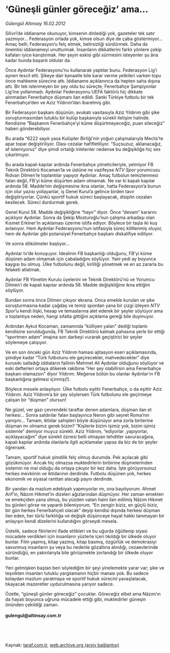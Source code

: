 # ‘Güneşli günler göreceğiz’ ama...

*Gülengül Altınsay 16.02.2012*

<div class="yazi"><p>Silivri’de iddianame okunuyor, kimsenin dinlediği yok, gazeteler tek satır yazmıyor... Federasyon ortada yok, kimse olsun diye de çaba göstermiyor... Amaç belli; Federasyon’u felç etmek, belirsizliği sürdürmek. Daha da önemlisi iddianameyi unutturmak. İnsanların dikkatlerini farklı yönlere çekip kafaları iyice karıştırmak. Her şeyin eskisi gibi sürmesini isteyenler şu âna kadar bunda başarılı oldular da. </p>
<p>Önce Aydınlar Federasyonu’nu kullanarak yaptılar bunu. Federasyon Lig’i aynen tescil etti. Şikeye dair kanaatle bile karar verme yetkileri varken topu önce mahkeme sürecine attı. İddianame açıklanınca da hepten saha dışına attı. Bir tek istenmeyen bir şey oldu bu süreçte; Fenerbahçe Şampiyonlar Lig’ine yollanmadı. Aydınlar Federasyonu UEFA faktörü hiç dikkate alınmadan Fenerbahçe düşmanı ilan edildi. Sanki Türkiye futbolu bir tek Fenerbahçe’den ve Aziz Yıldırım’dan ibaretmiş gibi.</p>
<p>Bir Federasyon başkanı düşünün; avukatı vasıtasıyla Aziz Yıldırım gibi şike soruşturmasından tutuklu bir kulüp başkanıyla sürekli iletişim halinde. Kendisine “Başkanım Fenerbahçe’yi küme düşürtmeyeceğiz, puan sileceğiz” haberi gönderebiliyor. </p>
<p>Bu arada “6222 sayılı yasa Kulüpler Birliği’nin yoğun çalışmalarıyla Meclis’te apar topar değiştiriliyor. Olası cezalar hafifletiliyor. “Suçsuzuz, aklanacağız, af istemiyoruz” diye şimdi ortalığı inletenler nedense bu değişikliğe hiç ses çıkartmıyor.</p>
<p>Bu arada kapalı kapılar ardında Fenerbahçe yöneticileriyle, yetmiyor FB Teknik Direktörü Kocaman’la ve üstüne ne vazifeyse <i>NTV Spor</i> yorumcusu Rıdvan Dilmen’le toplantılar yapıyor Aydınlar. Amaç futbolun temizlenmesi falan değil, FB’yi küme düşürten adam olmamak. Ne var ki kapalı kapılar ardında 58. Madde’nin değişmesine ikna olanlar, hatta Federasyon’a bunun için olur yazısı yollayanlar, iş Genel Kurul’a gelince birden tavır değiştiriyorlar. Çünkü sportif hukuk süreci başlayacak, disiplin cezaları kesilecek. Süreci durdurmak gerek. </p>
<p>Genel Kurul 58. Madde değişikliğine “hayır” diyor. Önce “devam” kararını açıklıyor Aydınlar. Sonra da Şekip Mosturoğlu’nun çalışma arkadaşı olan Kısmet Erkiner’in açıklaması üzerine istifa ediyor. Böylece bir taşla iki kuş avlanıyor. Hem Aydınlar Federasyonu’nun istifasıyla süreç kilitlenmiş oluyor, hem de Aydınlar gibi potansiyel Fenerbahçe başkanı diskalifiye ediliyor. </p>
<p>Ve sonra dökülmeler başlıyor...</p>
<p>Aydınlar tv’de konuşuyor. İdealinin FB başkanlığı olduğunu, FB’yi küme düşüren adam olmamak için çabaladığını söylüyor. Yani yedi ay boyunca kaygısı bu olmuş. Ülke futbolunu değil, kirliliği yönetmek ve en az zararla bu felaketi atlatmak.</p>
<p>Aydınlar FB Yönetim Kurulu üyelerini ve Teknik Direktörü’nü ve Yorumcu Dilmen’i de kapalı kapılar ardında 58. Madde değişikliğine ikna ettiğini söylüyor.</p>
<p>Bundan sonra önce Dilmen çıkıyor ekrana. Onca emekle kurulan ve şike soruşturmasına kadar çağdaş ve temiz spordan yana bir çizgi izleyen <i>NTV Spor</i>’u kendi ilişki, hesap ve temaslarına alet ederek bir şeyler söylüyor ama o toplantıya neden, hangi sıfatla gittiğini açıklama gereği bile duymuyor.</p>
<p>Ardından Aykut Kocaman, zamanında “külliyen yalan” dediği toplantı kendisine sorulduğunda, FB Teknik Direktörü kalmak pahasına yerle bir ettiği “sportmen adam” imajına son darbeyi vurarak geçiştirici bir şeyler söylemeye çalışıyor.</p>
<p>Ve en son önceki gün Aziz Yıldırım hamasi ajitasyon eseri açıklamasında, şimdiye kadar “Türk futbolunu ele geçirecekler, mahvedecekler” diye kurusıkı salladığı iddiaların failinin Mehmet Ali Aydınlar olduğunu söylüyor ve eski defterleri ortaya dökerek rakibine “Her şey olabilirsin ama Fenerbahçe başkanı olamazsın” diyor Yıldırım. Meğerse bütün bu olanlar Aydınlar’ın FB başkanlığına gelmesi içinmiş(!).</p>
<p>Böylece mesele anlaşılıyor. Ülke futbolu eşittir Fenerbahçe, o da eşittir Aziz Yıldırım. Aziz Yıldırım’a bir şey söylersen Türk futbolunu ele geçirmeye çalışan bir “düşman” olursun!</p>
<p>Ne güzel, ver gazı çevrendeki taraftar denen adamlara, düşman ilan et herkesi... Sonra saldırılar falan başlayınca Neron gibi seyret Roma’nın yanışını... Tamam, iktidar sahipleri böyle düşünüyor ama zorla birilerine düşman mı olmamız gerek bizim? “Kişilerle bizim işimiz yok, bizim işimiz sistemle” demiyor muyuz sürekli. Aziz Yıldırım, “ediyorlar ,yapıyorlar, açıklayacağım” diye sürekli öznesi belli olmayan tehditler savuracağına, kapalı kapılar ardında olanlarla ilgili açıklamalar yapsa da biz de bir şeyler öğrensek.</p>
<p>Tamam, sportif hukuk şimdilik felç olmuş durumda. Pek açılacak gibi gözükmüyor. Ancak hiç olmazsa muktedirlerin birbirine düşmelerinden sistemin ne mal olduğu da ortaya çıkıyor bir kez daha. İşte görüyorsunuz herkes mevkiinin ve iktidarının derdinde. Futbolu düşünen yok, herkes ekonomik ve siyasal ranttan alacağı payın derdinde.</p>
<p>Bir yandan da mazlum edebiyatı yapmıyorlar mı, ona bayılıyorum. Ahmet Arif’in, Nâzım Hikmet’in dizeleri ağızlarından düşmüyor. Her zaman emekten ve emekçiden yana olmuş, bu yüzden vatan haini ilan edilmiş Nâzım Hikmet bu günleri görse ne yapardı bilemiyorum. “En zengin biziz, en güçlü biziz, bir gün herkes Fenerbahçeli olacak” deyip kendisi dışında herkesi düşman ilan eden, her türlü farklılığa ve değişik düşünceye hayat hakkı tanımayan bir anlayışın kendi dizelerini kullandığını görseydi mesela.</p>
<p>Üstelik, sadece fikirlerini ifade ettikleri ve bu uğurda öğütlenip siyasi mücadele verdikleri için insanların yüzlerle içeri tıkıldığı bir ülkede oluyor bunlar. Film yapmış, kitap yazmış, kitap basmış, özgürlük ve demokrasiyi savunmuş insanların şu veya bu nedenle gözaltına alındığı, cezaevlerinde süründüğü, en yakınlarıyla bile görüşmekte zorlandığı bir ülkede oluyor bunlar.</p>
<p>Yeri gelmişken baştan beri söylediğim bir şeyi yinelemekte yarar var; şike ve teşvikten insanları tutuklu yargılamanın hiçbir manası yok. Bu sadece kolaydan mazlum yaratmaya ve sportif hukuk sürecini yavaşlatacak, tıkayacak mazeretler uydurulmasına yarıyor sadece.</p>
<p>Özetle, “güneşli günler göreceğiz” çocuklar. Göreceğiz elbet ama Nâzım’ın da hayatı boyunca uğruna mücadele ettiği gibi, muktedirler güneşin önünden çekildiği zaman.<b> <br/><br/></b><b>gulengul@altinsay.com.tr</b></p>
<p><b> </b></p>
<p><b> </b></p>
</div>

Kaynak: [taraf.com.tr](http://www.taraf.com.tr/gulengul-altinsay/makale-gunesli-gunler-gorecegiz-ama.htm), [web.archive.org (arşiv bağlantısı)](http://web.archive.org/web/20130624095343/http://www.taraf.com.tr/gulengul-altinsay/makale-gunesli-gunler-gorecegiz-ama.htm)
